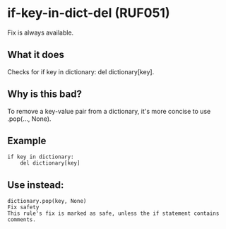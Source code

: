# if-key-in-dict-del (RUF051)
Fix is always available.
## What it does
Checks for if key in dictionary: del dictionary[key].
## Why is this bad?
To remove a key-value pair from a dictionary, it's more concise to use .pop(..., None).
## Example
```
if key in dictionary:
    del dictionary[key]
```
## Use instead:
```
dictionary.pop(key, None)
Fix safety
This rule's fix is marked as safe, unless the if statement contains comments.
```